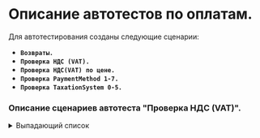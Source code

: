 # Описание автотестов по оплатам.

Для автотестирования созданы следующие сценарии:

-   **`Возвраты.`**
-   **`Проверка НДС (VAT).`**
-   **`Проверка НДС(VAT) по цене.`**
-   **`Проверка PaymentMethod 1-7.`**
-   **`Проверка TaxationSystem 0-5.`**

### Описание сценариев автотеста "Проверка НДС (VAT)".
<details><summary>Выпадающий список</summary>

-   **Сценарий: 01. Первоначальная настройка**

Еще до настроек у нас в блоке переменных запонимаются следующие значения:

-   VATRate_Услуга_2 =	"20"
-   VATAmount_Услуга_2 = "116.67"
-   СтавкаНДС_Услуга_2 = 20"
-   СуммаНДС_Услуга_2 = "116,67"

Удаляются все переменные. Через регистр сведений "ПрименениеСистемНалогообложения" удаляются все строки что в нем есть. Удаляются все объекты без контроля ссылок в справочнике Ставки НДС(за исключение предопределенных, их этот шаг удалить не может). После удаления ставок НДС создаются новые через экспортный сценарий.

После создания новых ставок НДС переходится в справочник "Организации" и выбирается текущая строка, после открытия организации в ней в полях налогообалежния для товара, аванса, услуги выставляется общая система налооблажения и ставка НДС "Без НДС". Также создается еще одно поле, но уже со своей группой и со своими настройка СНО = Общая, НДС = 20%.

После настройки организации создаются следующие объекты: Клиент, мастер, услуга салона красоты 1 и 2. Во второй услуге выставляется своя группа налогооблажения.

-   **Сценарий: 02. В чеке "VATRate=none"**

Происходит проверка прошлого сценария на ошибки, если ошибки были, то весь фича файл останавливает своё выполнение. Потом заходится в организацию и в ней еще раз выбирает для всех позиций ставка НДС "Без НДС".

Запускается экспортный сценарий "Я проверяю xml реализации НДС (VAT)". В нем создается продажа в которой потом генерируются переменные для проверка XML чека и для проверки текстового чека.

Запускается потом другой экспортный сценарий "Я проверяю xml возврата реализации НДС (VAT)". Создается возврат по продаже, также генерируются переменные для провки чека XML и текстового.

Запускается потом экспортный сценарий "Я проверяю xml с приорететом номенклатуры реализации НДС (VAT)". Где уже делаетс продажа второй услуги салона красоты, где находится своя группа налогооблажения.

-   **Сценарий: 03. В чеке "VATRate=0"**
-   **Сценарий: 04. В чеке "VATRate=5"**
-   **Сценарий: 05. В чеке "VATRate=7"**
-   **Сценарий: 06. В чеке "VATRate=10"**
-   **Сценарий: 07. В чеке "VATRate=18"**
-   **Сценарий: 08. В чеке "VATRate=20"**

Эти сценарии работают на аналогии с тем, что описан выше, сначала идет запись переменных, затем смена ставки НДС в организации, а потом проверка чеков с помощью трех экспортный сценариев.

-   **Сценарий: 09. Очистка поля СтавкаНДС в Организации**

Открывается организация, в ней удаляется отдельная группа налогображения и везде выставляется ставка НДС "Без НДС".

</details>






